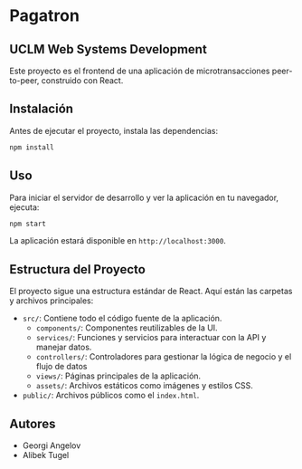 # Pagatron
## UCLM Web Systems Development

Este proyecto es el frontend de una aplicación de microtransacciones peer-to-peer, construido con React.

## Instalación

Antes de ejecutar el proyecto, instala las dependencias:

```sh
npm install
```

## Uso

Para iniciar el servidor de desarrollo y ver la aplicación en tu navegador, ejecuta:

```sh
npm start
```

La aplicación estará disponible en `http://localhost:3000`.

## Estructura del Proyecto

El proyecto sigue una estructura estándar de React. Aquí están las carpetas y archivos principales:

- `src/`: Contiene todo el código fuente de la aplicación.
  - `components/`: Componentes reutilizables de la UI.
  - `services/`: Funciones y servicios para interactuar con la API y manejar datos.
  - `controllers/`: Controladores para gestionar la lógica de negocio y el flujo de datos
  - `views/`: Páginas principales de la aplicación.
  - `assets/`: Archivos estáticos como imágenes y estilos CSS.
- `public/`: Archivos públicos como el `index.html`.

## Autores

- Georgi Angelov
- Alibek Tugel
